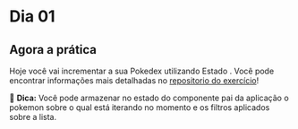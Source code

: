 # Dia 01 

## Agora a prática

Hoje você vai incrementar a sua Pokedex utilizando Estado .
Você pode encontrar informações mais detalhadas no [repositorio do exercício](https://github.com/tryber/exercise-pokedex-state)!

🦜 **Dica:** Você pode armazenar no estado do componente pai da aplicação o pokemon sobre o qual está iterando no momento e os filtros aplicados sobre a lista.
